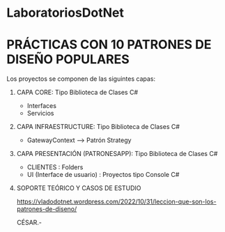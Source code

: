 # LaboratoriosDotNet
 
 PRÁCTICAS CON 10 PATRONES DE DISEÑO POPULARES
 ===============================================
 
 Los proyectos se componen de las siguintes capas:
 
 1. CAPA CORE: Tipo Biblioteca de Clases C#
     - Interfaces
     - Servicios
     
 2. CAPA INFRAESTRUCTURE: Tipo Biblioteca de Clases C#
     - GatewayContext --> Patrón Strategy
 
 3. CAPA PRESENTACIÓN (PATRONESAPP): Tipo Biblioteca de Clases C#
     - CLIENTES : Folders
     - UI (Interface de usuario) : Proyectos tipo Console C#
     
 4. SOPORTE TEÓRICO Y CASOS DE ESTUDIO
    
    https://vladodotnet.wordpress.com/2022/10/31/leccion-que-son-los-patrones-de-diseno/
    
     
     CÉSAR.-
 

